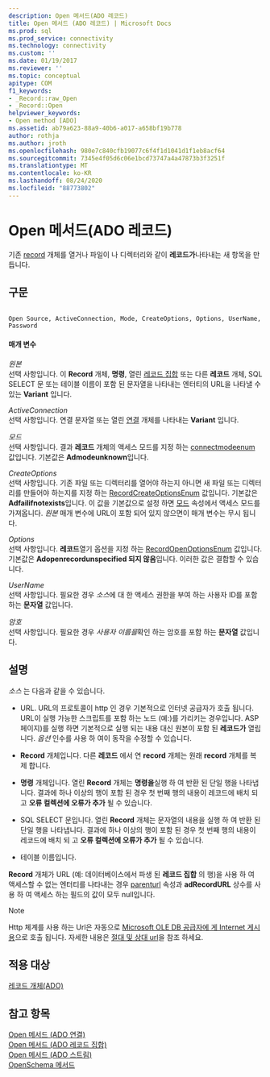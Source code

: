 ```yaml
---
description: Open 메서드(ADO 레코드)
title: Open 메서드 (ADO 레코드) | Microsoft Docs
ms.prod: sql
ms.prod_service: connectivity
ms.technology: connectivity
ms.custom: ''
ms.date: 01/19/2017
ms.reviewer: ''
ms.topic: conceptual
apitype: COM
f1_keywords:
- _Record::raw_Open
- _Record::Open
helpviewer_keywords:
- Open method [ADO]
ms.assetid: ab79a623-88a9-40b6-a017-a658bf19b778
author: rothja
ms.author: jroth
ms.openlocfilehash: 980e7c840cfb19077c6f4f1d1041d1f1eb8acf64
ms.sourcegitcommit: 7345e4f05d6c06e1bcd73747a4a47873b3f3251f
ms.translationtype: MT
ms.contentlocale: ko-KR
ms.lasthandoff: 08/24/2020
ms.locfileid: "88773802"
---
```

# <a name="open-method-ado-record"></a>Open 메서드(ADO 레코드)
기존 [record](./record-object-ado.md) 개체를 열거나 파일이 나 디렉터리와 같이 **레코드가**나타내는 새 항목을 만듭니다.  
  
## <a name="syntax"></a>구문  
  
```  
  
Open Source, ActiveConnection, Mode, CreateOptions, Options, UserName, Password  
```  
  
#### <a name="parameters"></a>매개 변수  
 *원본*  
 선택 사항입니다. 이 **Record** 개체, **명령**, 열린 [레코드 집합](./recordset-object-ado.md) 또는 다른 **레코드** 개체, SQL SELECT 문 또는 테이블 이름이 포함 된 문자열을 나타내는 엔터티의 URL을 나타낼 수 있는 **Variant** 입니다.  
  
 *ActiveConnection*  
 선택 사항입니다. 연결 문자열 또는 열린 [연결](./connection-object-ado.md) 개체를 나타내는 **Variant** 입니다.  
  
 *모드*  
 선택 사항입니다. 결과 **레코드** 개체의 액세스 모드를 지정 하는 [connectmodeenum](./connectmodeenum.md) 값입니다. 기본값은 **Admodeunknown**입니다.  
  
 *CreateOptions*  
 선택 사항입니다. 기존 파일 또는 디렉터리를 열어야 하는지 아니면 새 파일 또는 디렉터리를 만들어야 하는지를 지정 하는 [RecordCreateOptionsEnum](./recordcreateoptionsenum.md) 값입니다. 기본값은 **Adfailifnotexists**입니다. 이 값을 기본값으로 설정 하면 [모드](./mode-property-ado.md) 속성에서 액세스 모드를 가져옵니다. *원본* 매개 변수에 URL이 포함 되어 있지 않으면이 매개 변수는 무시 됩니다.  
  
 *Options*  
 선택 사항입니다. **레코드**열기 옵션을 지정 하는 [RecordOpenOptionsEnum](./recordopenoptionsenum.md) 값입니다. 기본값은 **Adopenrecordunspecified 되지 않음**입니다. 이러한 값은 결합할 수 있습니다.  
  
 *UserName*  
 선택 사항입니다. 필요한 경우 *소스*에 대 한 액세스 권한을 부여 하는 사용자 ID를 포함 하는 **문자열** 값입니다.  
  
 *암호*  
 선택 사항입니다. 필요한 경우 *사용자 이름을*확인 하는 암호를 포함 하는 **문자열** 값입니다.  
  
## <a name="remarks"></a>설명  
 *소스* 는 다음과 같을 수 있습니다.  
  
-   URL. URL의 프로토콜이 http 인 경우 기본적으로 인터넷 공급자가 호출 됩니다. URL이 실행 가능한 스크립트를 포함 하는 노드 (예:)를 가리키는 경우입니다. ASP 페이지)를 실행 하면 기본적으로 실행 되는 내용 대신 원본이 포함 된 **레코드가** 열립니다. *옵션* 인수를 사용 하 여이 동작을 수정할 수 있습니다.  
  
-   **Record** 개체입니다. 다른 **레코드** 에서 연 **record** 개체는 원래 **record** 개체를 복제 합니다.  
  
-   **명령** 개체입니다. 열린 **Record** 개체는 **명령을**실행 하 여 반환 된 단일 행을 나타냅니다. 결과에 하나 이상의 행이 포함 된 경우 첫 번째 행의 내용이 레코드에 배치 되 고 **오류 컬렉션에 오류가 추가** 될 수 있습니다.  
  
-   SQL SELECT 문입니다. 열린 **Record** 개체는 문자열의 내용을 실행 하 여 반환 된 단일 행을 나타냅니다. 결과에 하나 이상의 행이 포함 된 경우 첫 번째 행의 내용이 레코드에 배치 되 고 **오류 컬렉션에 오류가 추가** 될 수 있습니다.  
  
-   테이블 이름입니다.  
  
 **Record** 개체가 URL (예: 데이터베이스에서 파생 된 **레코드 집합** 의 행)을 사용 하 여 액세스할 수 없는 엔터티를 나타내는 경우 [parenturl](./parenturl-property-ado.md) 속성과 **adRecordURL** 상수를 사용 하 여 액세스 하는 필드의 값이 모두 null입니다.  
  
> [!NOTE]
>  Http 체계를 사용 하는 Url은 자동으로 [Microsoft OLE DB 공급자에 게 Internet 게시용](../../guide/appendixes/microsoft-ole-db-provider-for-internet-publishing.md)으로 호출 됩니다. 자세한 내용은 [절대 및 상대 url](../../guide/data/absolute-and-relative-urls.md)을 참조 하세요.  
  
## <a name="applies-to"></a>적용 대상  
 [레코드 개체(ADO)](./record-object-ado.md)  
  
## <a name="see-also"></a>참고 항목  
 [Open 메서드 (ADO 연결)](./open-method-ado-connection.md)   
 [Open 메서드 (ADO 레코드 집합)](./open-method-ado-recordset.md)   
 [Open 메서드 (ADO 스트림)](./open-method-ado-stream.md)   
 [OpenSchema 메서드](./openschema-method.md)